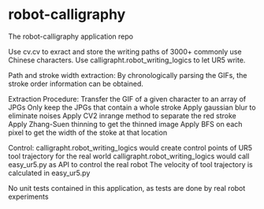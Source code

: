 # robot-calligraphy

The robot-calligraphy application repo

Use cv.cv to exract and store the writing paths of 3000+ commonly use Chinese characters.
Use calligrapht.robot_writing_logics to let UR5 write.


Path and stroke width extraction:
By chronologically parsing the GIFs, the stroke order information can be obtained.


Extraction Procedure:
Transfer the GIF of a given character to an array of JPGs
Only keep the JPGs that contain a whole stroke
Apply gaussian blur to eliminate noises
Apply  CV2 inrange method to separate the red stroke
Apply Zhang-Suen thinning to get the thinned image
Apply BFS on each pixel to get the width of the stoke at that location

Control:
calligrapht.robot_writing_logics would create control points of UR5 tool trajectory for the real world
calligrapht.robot_writing_logics would call easy_ur5.py as API to control the real robot
The velocity of tool trajectory is calculated in easy_ur5.py

No unit tests contained in this application, as tests are done by real robot experiments
